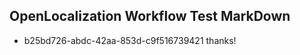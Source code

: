 ## OpenLocalization Workflow Test MarkDown
* b25bd726-abdc-42aa-853d-c9f516739421 thanks!

<!--HONumber=Sep16_HO1-->


